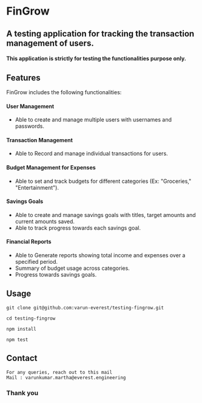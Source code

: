 # FinGrow 
## A testing application for tracking the transaction management of users.
#### This application is strictly for testing the functionalities purpose only. 

## Features

FinGrow includes the following functionalities:

#### User Management
- Able to create and manage multiple users with usernames and passwords.

#### Transaction Management
- Able to Record and manage individual transactions for users.

#### Budget Management for Expenses
- Able to set and track budgets for different categories (Ex: "Groceries," "Entertainment").

#### Savings Goals
- Able to create and manage savings goals with titles, target amounts and current amounts saved.
- Able to track progress towards each savings goal.

#### Financial Reports
- Able to Generate reports showing total income and expenses over a specified period.
- Summary of budget usage across categories.
- Progress towards savings goals.

## Usage  
    git clone git@github.com:varun-everest/testing-fingrow.git
    
    cd testing-fingrow

    npm install 

    npm test 


## Contact 
    For any queries, reach out to this mail
    Mail : varunkumar.martha@everest.engineering
    
### Thank you
    